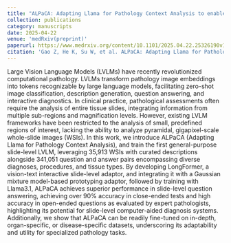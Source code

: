 ```yaml
---
title: "ALPaCA: Adapting Llama for Pathology Context Analysis to enable slide-level question answering"
collection: publications
category: manuscripts
date: 2025-04-22
venue: 'medRxiv(preprint)'
paperurl: https://www.medrxiv.org/content/10.1101/2025.04.22.25326190v1
citation: 'Gao Z, He K, Su W, et al. ALPaCA: Adapting Llama for Pathology Context Analysis to enable slide-level question answering[J]. medRxiv, 2025: 2025.04. 22.25326190.'
---
```

Large Vision Language Models (LVLMs) have recently revolutionized computational pathology. LVLMs transform pathology image embeddings into tokens recognizable by large language models, facilitating zero-shot image classification, description generation, question answering, and interactive diagnostics. In clinical practice, pathological assessments often require the analysis of entire tissue slides, integrating information from multiple sub-regions and magnification levels. However, existing LVLM frameworks have been restricted to the analysis of small, predefined regions of interest, lacking the ability to analyze pyramidal, gigapixel-scale whole-slide images (WSIs). In this work, we introduce ALPaCA (Adapting Llama for Pathology Context Analysis), and train the first general-purpose slide-level LVLM, leveraging 35,913 WSIs with curated descriptions alongside 341,051 question and answer pairs encompassing diverse diagnoses, procedures, and tissue types. By developing LongFormer, a vision-text interactive slide-level adaptor, and integrating it with a Gaussian mixture model-based prototyping adaptor, followed by training with Llama3.1, ALPaCA achieves superior performance in slide-level question answering, achieving over 90% accuracy in close-ended tests and high accuracy in open-ended questions as evaluated by expert pathologists, highlighting its potential for slide-level computer-aided diagnosis systems. Additionally, we show that ALPaCA can be readily fine-tuned on in-depth, organ-specific, or disease-specific datasets, underscoring its adaptability and utility for specialized pathology tasks.
